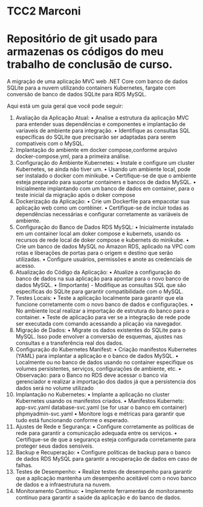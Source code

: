 # TCC2 Marconi
# Repositório de git usado para armazenas os códigos do meu trabalho de conclusão de curso.

A migração de uma aplicação MVC web .NET Core com banco de dados SQLite para a nuvem utilizando containers Kubernetes, fargate com conversão de banco de dados SQLite para RDS MySQL. 

Aqui está um guia geral que você pode seguir:

1.	Avaliação da Aplicação Atual:
•	Analise a estrutura da aplicação MVC para entender suas dependências e componentes e implantação de variaveis de ambiente para integração.
•	Identifique as consultas SQL específicas do SQLite que precisarão ser adaptadas para serem compatíveis com o MySQL.
2.	Implantação do ambiente em docker compose,conforme arquivo docker-compose.yml, para a primeira análise.
3.	Configuração do Ambiente Kubernetes:
•	Instale e configure um cluster Kubernetes, se ainda não tiver um.
•	Usando um ambiente local, pode ser instalado o docker com minikube.
•	Certifique-se de que o ambiente esteja preparado para suportar containers e bancos de dados MySQL.
•   Inicialmente implantando com um banco de dados em container, para o teste inicial da migração após o doker compose
4.	Dockerização da Aplicação:
•	Crie um Dockerfile para empacotar sua aplicação web como um contêiner.
•	Certifique-se de incluir todas as dependências necessárias e configurar corretamente as variáveis de ambiente.
5.	Configuração do Banco de Dados RDS MySQL:
•	Inicialmente instalado em um container local am doker compose e kubernets, usando os recursos de rede local de doker compose e kubernets do minikube.
•	Crie um banco de dados MySQL no Amazon RDS, aplicado na VPC com rotas e liberações de portas para o origem e destino que serão utilizadas.
•	Configure usuários, permissões e anote as credenciais de acesso.
6.	Atualização do Código da Aplicação:
•	Atualize a configuração do banco de dados na sua aplicação para apontar para o novo banco de dados MySQL.
•	(Importante) - Modifique as consultas SQL que são específicas do SQLite para garantir compatibilidade com o MySQL.
7.	Testes Locais:
•	Teste a aplicação localmente para garantir que ela funcione corretamente com o novo banco de dados e configurações.
•	No ambiente local realizar a importação de estrutura do banco para o container.
•	Teste de aplicação para ver se a integração de rede pode ser executada com comando acessando a plicação via navegador.
8.	Migração de Dados:
•	Migrate os dados existentes do SQLite para o MySQL. Isso pode envolver a conversão de esquemas, ajustes nas consultas e a transferência real dos dados.
9.	Configuração do Kubernetes Manifest:
•	Criação manifestos Kubernetes (YAML) para implantar a aplicação e o banco de dados MySQL.
•	Localmente ou no banco de dados usando no container especifique os volumes persistentes, serviços, configurações de ambiente, etc.
•	Observação: para o Banco no RDS deve acessar o banco via gerenciador e realizar a importação dos dados já que a persistencia dos dados será no volume utilizado
10.	Implantação no Kubernetes:
•	Implante a aplicação no cluster Kubernetes usando os manifestos criados.
•	Manifestos Kubernets:
	app-svc.yaml
	database-svc.yaml (se for usar o banco em container)
	phpmyadmin-svc.yaml
•	Monitore logs e métricas para garantir que tudo está funcionando conforme o esperado.
11.	Ajustes de Rede e Segurança:
•	Configure corretamente as políticas de rede para garantir a comunicação adequada entre os serviços.
•	Certifique-se de que a segurança esteja configurada corretamente para proteger seus dados sensíveis.
12.	Backup e Recuperação:
•	Configure políticas de backup para o banco de dados RDS MySQL para garantir a recuperação de dados em caso de falhas.
13.	Testes de Desempenho:
•	Realize testes de desempenho para garantir que a aplicação mantenha um desempenho aceitável com o novo banco de dados e a infraestrutura na nuvem.
14.	Monitoramento Contínuo:
•	Implemente ferramentas de monitoramento contínuo para garantir a saúde da aplicação e do banco de dados.
